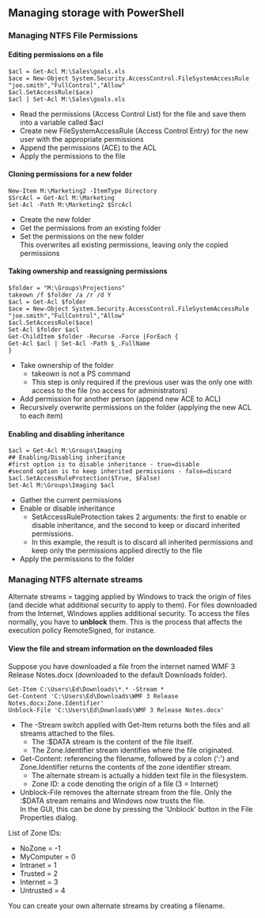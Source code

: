 ## Managing storage with PowerShell

### Managing NTFS File Permissions

#### Editing permissions on a file

```
$acl = Get-Acl M:\Sales\goals.xls
$ace = New-Object System.Security.AccessControl.FileSystemAccessRule "joe.smith","FullControl","Allow"
$acl.SetAccessRule($ace)
$acl | Set-Acl M:\Sales\goals.xls
```

- Read the permissions (Access Control List) for the file and save them into a variable called $acl
- Create new FileSystemAccessRule (Access Control Entry) for the new user with the appropriate permissions
- Append the permissions (ACE) to the ACL
- Apply the permissions to the file

#### Cloning permissions for a new folder

```
New-Item M:\Marketing2 -ItemType Directory
$SrcAcl = Get-Acl M:\Marketing
Set-Acl -Path M:\Marketing2 $SrcAcl
```

- Create the new folder
- Get the permissions from an existing folder
- Set the permissions on the new folder  
  This overwrites all existing permissions, leaving only the copied permissions

#### Taking ownership and reassigning permissions

```
$folder = "M:\Groups\Projections"
takeown /f $folder /a /r /d Y
$acl = Get-Acl $folder
$ace = New-Object System.Security.AccessControl.FileSystemAccessRule "joe.smith","FullControl","Allow"
$acl.SetAccessRule($ace)
Set-Acl $folder $acl
Get-ChildItem $folder -Recurse -Force |ForEach {
Get-Acl $acl | Set-Acl -Path $_.FullName
}
```

- Take ownership of the folder  
  - takeown is not a PS command
  - This step is only required if the previous user was the only one with access to the file (no access for administrators)
- Add permission for another person (append new ACE to ACL)
- Recursively overwrite permissions on the folder (applying the new ACL to each item)

#### Enabling and disabling inheritance

```
$acl = Get-Acl M:\Groups\Imaging
## Enabling/Disabling inheritance
#first option is to disable inheritance - true=disable
#second option is to keep inherited permissions - false=discard
$acl.SetAccessRuleProtection($True, $False)
Set-Acl M:\Groups\Imaging $acl
```

- Gather the current permissions
- Enable or disable inheritance  
  - SetAccessRuleProtection takes 2 arguments: the first to enable or disable inheritance, and the second to keep or discard inherited permissions.
  - In this example, the result is to discard all inherited permissions and keep only the permissions applied directly to the file
- Apply the permissions to the folder


### Managing NTFS alternate streams

Alternate streams = tagging applied by Windows to track the origin of files (and decide what additional security to apply to them).
For files downloaded from the Internet, Windows applies additional security. To access the files normally, you have to **unblock** them.
This is the process that affects the execution policy RemoteSigned, for instance.

#### View the file and stream information on the downloaded files

Suppose you have downloaded a file from the internet named WMF 3 Release Notes.docx (downloaded to the default Downloads folder).

```
Get-Item C:\Users\Ed\Downloads\*.* -Stream *
Get-Content 'C:\Users\Ed\Downloads\WMF 3 Release Notes.docx:Zone.Identifier'
Unblock-File 'C:\Users\Ed\Downloads\WMF 3 Release Notes.docx'
```

- The -Stream switch applied with Get-Item returns both the files and all streams attached to the files.  
  - The :$DATA stream is the content of the file itself.
  - The Zone.Identifier stream identifies where the file originated.
- Get-Content: referencing the filename, followed by a colon (':') and Zone.Identifier returns the contents of the zone identifier stream.  
  - The alternate stream is actually a hidden text file in the filesystem.
  - Zone ID: a code denoting the origin of a file (3 = Internet)  
- Unblock-File removes the alternate stream from the file. Only the :$DATA stream remains and Windows now trusts the file.  
  In the GUI, this can be done by pressing the 'Unblock' button in the File Properties dialog.


List of Zone IDs:

- NoZone = -1
- MyComputer = 0
- Intranet = 1
- Trusted = 2
- Internet = 3
- Untrusted = 4

You can create your own alternate streams by creating a filename.
